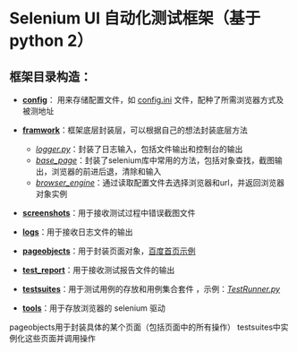 # Selenium UI 自动化测试框架（基于 python 2）
## 框架目录构造： ##


- **[config](https://github.com/StrawberryFlavor/Selenium-Framework/tree/master/config)**： 用来存储配置文件，如 [config.ini](https://github.com/StrawberryFlavor/Selenium-Framework/blob/master/config/config.ini) 文件，配种了所需浏览器方式及被测地址

- **[framwork](https://github.com/StrawberryFlavor/Selenium-Framework/tree/master/framework)**：框架底层封装层，可以根据自己的想法封装底层方法
  - *[logger.py](https://github.com/StrawberryFlavor/Selenium-Framework/blob/master/framework/logger.py)*：封装了日志输入，包括文件输出和控制台的输出
  - *[base_page](https://github.com/StrawberryFlavor/Selenium-Framework/blob/master/framework/base_page.py)*：封装了selenium库中常用的方法，包括对象查找，截图输出，浏览器的前进后退，清除和输入
  - *[browser_engine](https://github.com/StrawberryFlavor/Selenium-Framework/blob/master/framework/browser_engine.py)*：通过读取配置文件去选择浏览器和url，并返回浏览器对象实例


- **[screenshots](https://github.com/StrawberryFlavor/Selenium-Framework/tree/master/screenshots)**：用于接收测试过程中错误截图文件

- **[logs](https://github.com/StrawberryFlavor/Selenium-Framework/tree/master/logs)**：用于接收日志文件的输出 


- **[pageobjects](https://github.com/StrawberryFlavor/Selenium-Framework/tree/master/pageobjects)**：用于封装页面对象，[百度首页示例](https://github.com/StrawberryFlavor/Selenium-Framework/blob/master/pageobjects/baidu_homepage.py)

- **[test_report](https://github.com/StrawberryFlavor/Selenium-Framework/tree/master/test_report)**：用于接收测试报告文件的输出


- **[testsuites](https://github.com/StrawberryFlavor/Selenium-Framework/tree/master/testsuites)**：用于测试用例的存放和用例集合套件 ，示例：*[TestRunner.py](https://github.com/StrawberryFlavor/Selenium-Framework/blob/master/testsuites/TestRunner.py)*


- **[tools](https://github.com/StrawberryFlavor/Selenium-Framework/tree/master/tools)**：用于存放浏览器的 selenium 驱动

pageobjects用于封装具体的某个页面（包括页面中的所有操作）
testsuites中实例化这些页面并调用操作